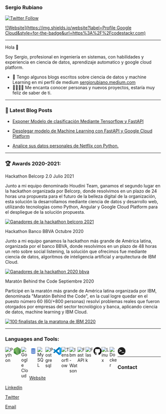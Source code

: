 
### Sergio Rubiano

[![Twitter Follow](https://img.shields.io/twitter/follow/sergiorubiano25?color=1DA1F2&logo=twitter&style=for-the-badge)](https://twitter.com/intent/follow?original_referer=https%3A%2F%2Fgithub.com%2FcodeSTACKr&screen_name=sergiorubiano25)

[![Website](https://img.shields.io/website?label=Profile Google Cloud&style=for-the-badge&url=https%3A%2F%2Fcodestackr.com)](https://www.qwiklabs.com/public_profiles/1c366b59-8c4b-4625-b8df-74e940215846)

---

Hola 👋

Soy Sergio, profesional en ingeniería en sistemas, con habilidades y experiencia en ciencia de datos, aprendizaje automatico y google cloud platform.

- 📝 Tengo algunos blogs escritos sobre ciencia de datos y machine Learning en mi perfil de medium [sergiorubiano.medium.com](https://sergiorubiano.medium.com/)
- 🙎‍♂️🙎‍♀️ Me encanta conocer personas y nuevos proyectos, estaría muy feliz de saber de ti.

---

### 📕 Latest Blog Posts

- [Exponer Modelo de clasificación Mediante Tensorflow y FastAPI](https://sergiorubiano.medium.com/exponer-modelo-de-clasificaci%C3%B3n-mediante-tensorflow-y-fastapi-e9e27d5f1ad8)

- [Desplegar modelo de Machine Learning con FastAPI y Google Cloud Platform](https://sergiorubiano.medium.com/desplegar-modelo-de-machine-learning-con-fastapi-905198dbd91)

- [Analice sus datos personales de Netflix con Python.](https://sergiorubiano.medium.com/analice-sus-datos-personales-de-netflix-con-python-bf73f671f1cd)

---

### 🏆 Awards 2020-2021:
Hackathon Belcorp 2.0
Julio 2021

Junto a mi equipo denominado Houdini Team, ganamos el segundo lugar en la hackathon organizada por Belcorp, donde resolvimos en un plazo de 24 horas una propuesta para el futuro de la belleza digital de la organización, esta solución la desarrollamos mediante ciencia de datos y desarrollo web, utilizando tecnologías como Python, Angular y Google Cloud Platform para el despliegue de la solución propuesta.

[<img alt="Ganadores de la hackathon belcorp 2021" src="https://res.cloudinary.com/xaiop/image/upload/v1629565608/Belcorp_q3blja.png" alt="codeSTACKr Spotify Playing" width="150" />](https://www.hackathonbelcorp.com)

Hackathon Banco BBVA
Octubre 2020

Junto a mi equipo ganamos la hackathon más grande de América latina, organizada por el banco BBVA, donde resolvimos en un plazo de 48 horas un reto sobre social listening, la solución que ofrecimos fue mediante ciencia de datos, algoritmos de inteligencia artificial y arquitectura de IBM Cloud.

[<img alt="Ganadores de la hackathon 2020 bbva" src="https://res.cloudinary.com/xaiop/image/upload/v1622297404/iconos/Hackathon_BBVA_2020-1200x630_jca3qq.png" alt="codeSTACKr Spotify Playing" width="150" />](https://www.youtube.com/watch?v=djuizb_a_4g)

Maratón Behind the Code
Septiembre 2020 

Participé en la maratón más grande de América latina organizada por IBM, denominada "Maratón Behind the Code", en la cual logre quedar en el puesto número 60 (60/+800 personas) resolví problemas reales que fueron otorgados por empresas del sector tecnológico y banca, aplicando ciencia de datos, machine learning y IBM Cloud.

[<img alt="100 finalistas de la maratona de IBM 2020" src="https://res.cloudinary.com/xaiop/image/upload/c_scale,h_357,w_680/v1622297342/iconos/IBM_yppapu.png" alt="codeSTACKr Spotify Playing" width="150" />](https://maratona.dev/es/ranking)


---

### Languages and Tools:

<img align="left" alt="Python" width="26px" src="https://res.cloudinary.com/xaiop/image/upload/v1621910284/iconos/python_zaslsx.png"/>
<img align="left" alt="Node.js" width="26px" src="https://raw.githubusercontent.com/github/explore/80688e429a7d4ef2fca1e82350fe8e3517d3494d/topics/nodejs/nodejs.png" />
<img align="left" alt="Google Cloud" width="26px" src="https://res.cloudinary.com/xaiop/image/upload/c_scale,h_768,w_768/v1621910613/iconos/google-cloud-1_qxhlkq.png" />
<img align="left" alt="SQL" width="26px" src="https://raw.githubusercontent.com/github/explore/80688e429a7d4ef2fca1e82350fe8e3517d3494d/topics/sql/sql.png" />
<img align="left" alt="MySQL" width="26px" src="https://res.cloudinary.com/xaiop/image/upload/c_scale,h_768,w_768/v1621910286/iconos/MySQL_dg9mr8.png" />
<img align="left" alt="Postgresql" width="26px" src="https://upload.wikimedia.org/wikipedia/commons/thumb/2/29/Postgresql_elephant.svg/200px-Postgresql_elephant.svg.png" />
<img align="left" alt="Visual Studio Code" width="26px" src="https://raw.githubusercontent.com/github/explore/80688e429a7d4ef2fca1e82350fe8e3517d3494d/topics/visual-studio-code/visual-studio-code.png" />
<img align="left" alt="Tensorflow" width="26px" src="https://res.cloudinary.com/xaiop/image/upload/c_scale,w_768/v1621911412/iconos/tensorflow_dvcegz.png" />
<img align="left" alt="Ibm-Watson" width="26px" src="https://res.cloudinary.com/xaiop/image/upload/c_scale,h_600,w_768/v1622297908/iconos/ibm-watson_i2ktm0.png" />
<img align="left" alt="FastAPI" width="26px" src="https://res.cloudinary.com/xaiop/image/upload/c_scale,h_1000,w_1200/v1621911728/iconos/fastapi_b7u1es.png" />
<img align="left" alt="Flask" width="26px" src="https://res.cloudinary.com/xaiop/image/upload/c_scale,h_600,w_768/v1621911728/iconos/Flask_iwj0dc.png" />
<img align="left" alt="GitHub" width="26px" src="https://raw.githubusercontent.com/github/explore/78df643247d429f6cc873026c0622819ad797942/topics/github/github.png" />
<img align="left" alt="Linux" width="26px" src="https://res.cloudinary.com/xaiop/image/upload/c_scale,h_768,w_768/v1621911184/iconos/tux-327x360_a73013.png" />
<img align="left" alt="Docker" width="26px" src="https://res.cloudinary.com/xaiop/image/upload/c_scale,h_768,w_768/v1621913131/iconos/docker_rozqan.png" />
<img align="left" alt="Terminal" width="26px" src="https://raw.githubusercontent.com/github/explore/80688e429a7d4ef2fca1e82350fe8e3517d3494d/topics/terminal/terminal.png" />

<br />

---

### Contact

[Website](https://www.sergiorubiano.com/)

[Linkedin](https://www.linkedin.com/in/sergio-rubiano-99b7a6186/)

[Twitter](https://twitter.com/sergiorubiano25)

[Email](mailto:sergioandresrubiano25@gmail.com)
